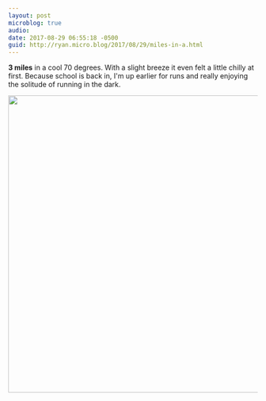 ```yaml
---
layout: post
microblog: true
audio: 
date: 2017-08-29 06:55:18 -0500
guid: http://ryan.micro.blog/2017/08/29/miles-in-a.html
---
```

**3 miles** in a cool 70 degrees. With a slight breeze it even felt a little chilly at first. Because school is back in, I'm up earlier for runs and really enjoying the solitude of running in the dark.

<img src="http://www.ryanruns.com/uploads/2017/f260ee0f9f.jpg" width="600" height="600" />
